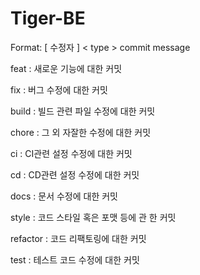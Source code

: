 # Tiger-BE
Format: [ 수정자 ] < type > commit message

feat : 새로운 기능에 대한 커밋

fix : 버그 수정에 대한 커밋

build : 빌드 관련 파일 수정에 대한 커밋

chore : 그 외 자잘한 수정에 대한 커밋

ci : CI관련 설정 수정에 대한 커밋

cd : CD관련 설정 수정에 대한 커밋

docs : 문서 수정에 대한 커밋

style : 코드 스타일 혹은 포맷 등에 관 한 커밋

refactor : 코드 리팩토링에 대한 커밋

test : 테스트 코드 수정에 대한 커밋